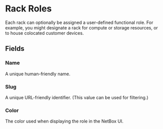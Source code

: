 # Rack Roles

Each rack can optionally be assigned a user-defined functional role. For example, you might designate a rack for compute or storage resources, or to house colocated customer devices.

## Fields

### Name

A unique human-friendly name.

### Slug

A unique URL-friendly identifier. (This value can be used for filtering.)

### Color

The color used when displaying the role in the NetBox UI.
